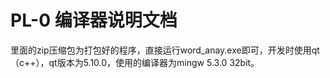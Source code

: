 # PL-0  编译器说明文档

里面的zip压缩包为打包好的程序，直接运行word_anay.exe即可，开发时使用qt（c++），qt版本为5.10.0，使用的编译器为mingw 5.3.0 32bit。
